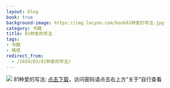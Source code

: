 ```yaml
---
layout: blog
book: true
background-image: https://img.locyoo.com/book81种爱的写法.jpg
category: 书籍
title: 81种爱的写法
tags:
- 书籍
- 情感
redirect_from:
  - /2024/03/81种爱的写法/
---
```

![](https://img.locyoo.com/book81种爱的写法.jpg)
81种爱的写法: <a name = "ref1" href="https://url18.ctfile.com/f/50983618-1357862546-4ac482?p=3619">点击下载</a>，访问密码请点击右上方“关于”自行查看
